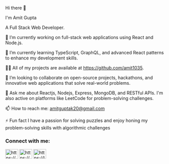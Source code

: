  Hi there 👋 

I'm Amit Gupta

A Full Stack Web Developer.

🔭 I’m currently working on full-stack web applications using React and Node.js.

🌱 I’m currently learning TypeScript, GraphQL, and advanced React patterns to enhance my development skills.

👨‍💻 All of my projects are available at https://github.com/amit1035.

👯 I’m looking to collaborate on open-source projects, hackathons, and innovative web applications that solve real-world problems.

💬 Ask me about Reactjs, Nodejs, Express, MongoDB, and RESTful APIs. I'm also active on platforms like LeetCode for problem-solving challenges.

📫 How to reach me: amitguptak20@gmail.com

⚡ Fun fact I have a passion for solving puzzles and enjoy honing my problem-solving skills with algorithmic challenges
<h3 align="left">Connect with me:</h3>
<p align="left">
<a href="https://linkedin.com/in/https://www.linkedin.com/in/arju-kumar-937780227/" target="blank"><img align="center" src="https://raw.githubusercontent.com/rahuldkjain/github-profile-readme-generator/master/src/images/icons/Social/linked-in-alt.svg" alt="https://www.linkedin.com/in/arju-kumar-937780227/" height="30" width="40" /></a>
<a href="https://instagram.com/https://www.instagram.com/arju_7_jha/" target="blank"><img align="center" src="https://raw.githubusercontent.com/rahuldkjain/github-profile-readme-generator/master/src/images/icons/Social/instagram.svg" alt="https://www.instagram.com/arju_7_jha/" height="30" width="40" /></a>
<a href="https://www.leetcode.com/https://leetcode.com/u/arjuk217/" target="blank"><img align="center" src="https://raw.githubusercontent.com/rahuldkjain/github-profile-readme-generator/master/src/images/icons/Social/leet-code.svg" alt="https://leetcode.com/u/arjuk217/" height="30" width="40" /></a>
</p>
